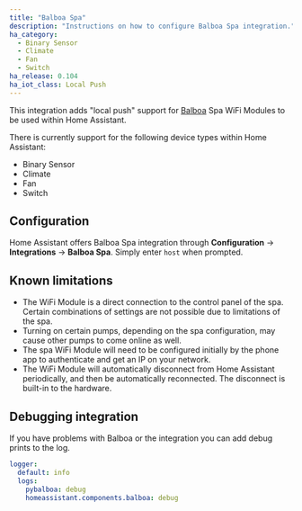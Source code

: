 ```yaml
---
title: "Balboa Spa"
description: "Instructions on how to configure Balboa Spa integration."
ha_category:
  - Binary Sensor
  - Climate
  - Fan
  - Switch
ha_release: 0.104
ha_iot_class: Local Push
---
```


This integration adds "local push" support for [Balboa](https://www.balboawatergroup.com) Spa WiFi Modules to be used within Home Assistant.

There is currently support for the following device types within Home Assistant:

- Binary Sensor
- Climate
- Fan
- Switch

## Configuration

Home Assistant offers Balboa Spa integration through **Configuration** -> **Integrations** -> **Balboa Spa**. Simply enter `host` when prompted.

## Known limitations

- The WiFi Module is a direct connection to the control panel of the spa. Certain combinations of settings are not possible due to limitations of the spa.
- Turning on certain pumps, depending on the spa configuration, may cause other pumps to come online as well.
- The spa WiFi Module will need to be configured initially by the phone app to authenticate and get an IP on your network.
- The WiFi Module will automatically disconnect from Home Assistant periodically, and then be automatically reconnected. The disconnect is built-in to the hardware.

## Debugging integration

If you have problems with Balboa or the integration you can add debug prints to the log.

```yaml
logger:
  default: info
  logs:
    pybalboa: debug
    homeassistant.components.balboa: debug
```
